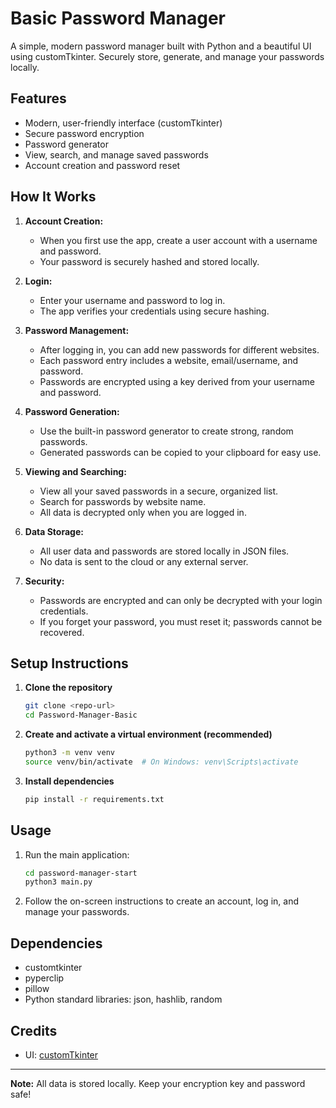 # Basic Password Manager

A simple, modern password manager built with Python and a beautiful UI using customTkinter. Securely store, generate, and manage your passwords locally.

## Features
- Modern, user-friendly interface (customTkinter)
- Secure password encryption
- Password generator
- View, search, and manage saved passwords
- Account creation and password reset

## How It Works

1. **Account Creation:**
   - When you first use the app, create a user account with a username and password.
   - Your password is securely hashed and stored locally.

2. **Login:**
   - Enter your username and password to log in.
   - The app verifies your credentials using secure hashing.

3. **Password Management:**
   - After logging in, you can add new passwords for different websites.
   - Each password entry includes a website, email/username, and password.
   - Passwords are encrypted using a key derived from your username and password.

4. **Password Generation:**
   - Use the built-in password generator to create strong, random passwords.
   - Generated passwords can be copied to your clipboard for easy use.

5. **Viewing and Searching:**
   - View all your saved passwords in a secure, organized list.
   - Search for passwords by website name.
   - All data is decrypted only when you are logged in.

6. **Data Storage:**
   - All user data and passwords are stored locally in JSON files.
   - No data is sent to the cloud or any external server.

7. **Security:**
   - Passwords are encrypted and can only be decrypted with your login credentials.
   - If you forget your password, you must reset it; passwords cannot be recovered.

## Setup Instructions

1. **Clone the repository**
   ```bash
   git clone <repo-url>
   cd Password-Manager-Basic
   ```

2. **Create and activate a virtual environment (recommended)**
   ```bash
   python3 -m venv venv
   source venv/bin/activate  # On Windows: venv\Scripts\activate
   ```

3. **Install dependencies**
   ```bash
   pip install -r requirements.txt
   ```

## Usage

1. Run the main application:
   ```bash
   cd password-manager-start
   python3 main.py
   ```
2. Follow the on-screen instructions to create an account, log in, and manage your passwords.

## Dependencies
- customtkinter
- pyperclip
- pillow
- Python standard libraries: json, hashlib, random

## Credits
- UI: [customTkinter](https://github.com/TomSchimansky/CustomTkinter)

---
**Note:** All data is stored locally. Keep your encryption key and password safe!
